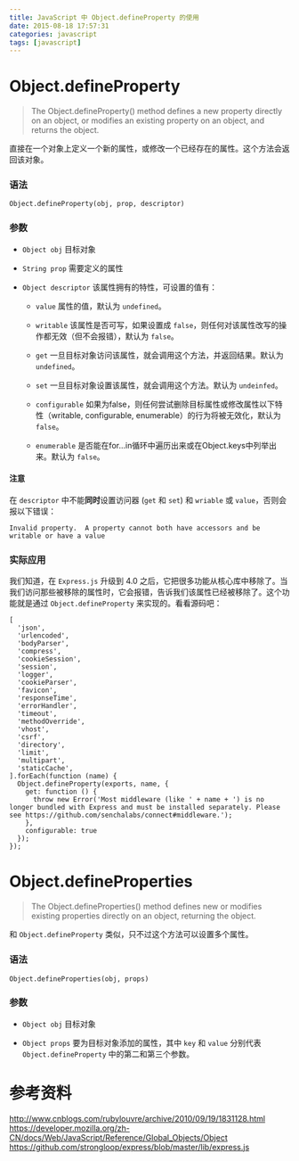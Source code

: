 ```yaml
---
title: JavaScript 中 Object.defineProperty 的使用
date: 2015-08-18 17:57:31
categories: javascript
tags: [javascript]
---
```


# Object.defineProperty

> The Object.defineProperty() method defines a new property directly on an object, or modifies an existing property on an object, and returns the object.

直接在一个对象上定义一个新的属性，或修改一个已经存在的属性。这个方法会返回该对象。

### 语法

`Object.defineProperty(obj, prop, descriptor)`

### 参数

- `Object obj` 目标对象

- `String prop` 需要定义的属性

- `Object descriptor` 该属性拥有的特性，可设置的值有：

    + `value` 属性的值，默认为 `undefined`。

    + `writable` 该属性是否可写，如果设置成 `false`，则任何对该属性改写的操作都无效（但不会报错），默认为 `false`。

    + `get` 一旦目标对象访问该属性，就会调用这个方法，并返回结果。默认为 `undefined`。

    + `set` 一旦目标对象设置该属性，就会调用这个方法。默认为 `undeinfed`。

    + `configurable` 如果为false，则任何尝试删除目标属性或修改属性以下特性（writable, configurable, enumerable）的行为将被无效化，默认为 `false`。

    + `enumerable` 是否能在for...in循环中遍历出来或在Object.keys中列举出来。默认为 `false`。

#### **注意**
在 `descriptor` 中不能**同时**设置访问器 (`get` 和 `set`) 和 `wriable` 或 `value`，否则会报以下错误：
```
Invalid property.  A property cannot both have accessors and be writable or have a value
```

### 实际应用

我们知道，在 `Express.js` 升级到 4.0 之后，它把很多功能从核心库中移除了。当我们访问那些被移除的属性时，它会报错，告诉我们该属性已经被移除了。这个功能就是通过 `Object.defineProperty` 来实现的。看看源码吧：

```
[
  'json',
  'urlencoded',
  'bodyParser',
  'compress',
  'cookieSession',
  'session',
  'logger',
  'cookieParser',
  'favicon',
  'responseTime',
  'errorHandler',
  'timeout',
  'methodOverride',
  'vhost',
  'csrf',
  'directory',
  'limit',
  'multipart',
  'staticCache',
].forEach(function (name) {
  Object.defineProperty(exports, name, {
    get: function () {
      throw new Error('Most middleware (like ' + name + ') is no longer bundled with Express and must be installed separately. Please see https://github.com/senchalabs/connect#middleware.');
    },
    configurable: true
  });
});
```


# Object.defineProperties

> The Object.defineProperties() method defines new or modifies existing properties directly on an object, returning the object.

和 `Object.defineProperty` 类似，只不过这个方法可以设置多个属性。

### 语法

`Object.defineProperties(obj, props)`

### 参数

- `Object obj` 目标对象

- `Object props` 要为目标对象添加的属性，其中 `key` 和 `value` 分别代表 `Object.defineProperty` 中的第二和第三个参数。


# 参考资料
http://www.cnblogs.com/rubylouvre/archive/2010/09/19/1831128.html
https://developer.mozilla.org/zh-CN/docs/Web/JavaScript/Reference/Global_Objects/Object
https://github.com/strongloop/express/blob/master/lib/express.js
